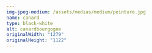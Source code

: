 ```yaml
---
img-jpeg-medium: /assets/medias/medium/peinture.jpg
name: canard
type: black-white
alt: canardbourgogne
originalWidth: "1279"
originalHeight: "1122"
---
```

